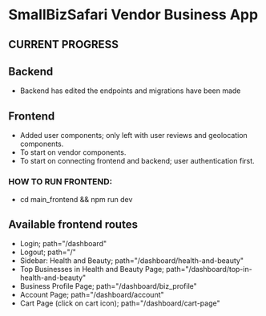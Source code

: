 # SmallBizSafari Vendor Business App
## CURRENT PROGRESS
## Backend
- Backend has edited the endpoints and migrations have been made

## Frontend
- Added user components; only left with user reviews and geolocation components.
- To start on vendor components.
- To start on connecting frontend and backend; user authentication first. 

### HOW TO RUN FRONTEND: 
- cd main_frontend && npm run dev

## Available frontend routes
- Login; path="/dashboard"
- Logout; path="/"
- Sidebar: Health and Beauty; path="/dashboard/health-and-beauty"
- Top Businesses in Health and Beauty Page; path="/dashboard/top-in-health-and-beauty"
- Business Profile Page; path="/dashboard/biz_profile"
- Account Page; path="/dashboard/account"
- Cart Page (click on cart icon); path="/dashboard/cart-page"
